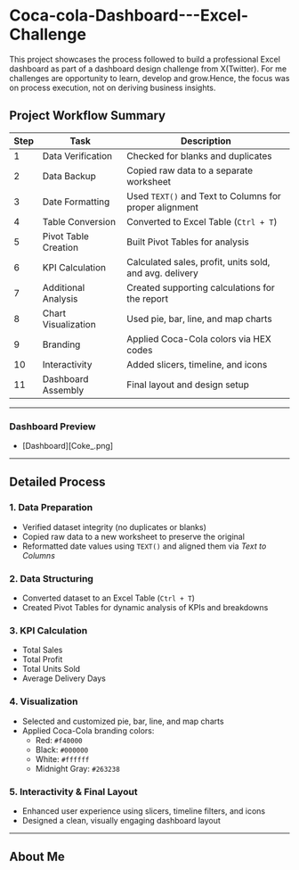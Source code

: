 # Coca-cola-Dashboard---Excel-Challenge

This project showcases the process followed to build a professional Excel dashboard as part of a dashboard design challenge from X(Twitter). 
For me challenges are opportunity to learn, develop and grow.Hence,
the focus was on process execution, not on deriving business insights.

## Project Workflow Summary

| Step | Task                        | Description                                                |
|------|-----------------------------|------------------------------------------------------------|
| 1    | Data Verification           | Checked for blanks and duplicates                          |
| 2    | Data Backup                 | Copied raw data to a separate worksheet                    |
| 3    | Date Formatting             | Used `TEXT()` and Text to Columns for proper alignment     |
| 4    | Table Conversion            | Converted to Excel Table (`Ctrl + T`)                      |
| 5    | Pivot Table Creation        | Built Pivot Tables for analysis                            |
| 6    | KPI Calculation             | Calculated sales, profit, units sold, and avg. delivery    |
| 7    | Additional Analysis         | Created supporting calculations for the report             |
| 8    | Chart Visualization         | Used pie, bar, line, and map charts                        |
| 9    | Branding                    | Applied Coca-Cola colors via HEX codes                     |
| 10   | Interactivity               | Added slicers, timeline, and icons                         |
| 11   | Dashboard Assembly          | Final layout and design setup                              |

---

### Dashboard Preview
- [Dashboard][Coke_.png]


---

## Detailed Process

### 1. Data Preparation  
- Verified dataset integrity (no duplicates or blanks)  
- Copied raw data to a new worksheet to preserve the original  
- Reformatted date values using `TEXT()` and aligned them via *Text to Columns*

### 2. Data Structuring  
- Converted dataset to an Excel Table (`Ctrl + T`)  
- Created Pivot Tables for dynamic analysis of KPIs and breakdowns

### 3. KPI Calculation  
- Total Sales  
- Total Profit  
- Total Units Sold  
- Average Delivery Days

### 4. Visualization  
- Selected and customized pie, bar, line, and map charts  
- Applied Coca-Cola branding colors:
  - Red: `#f40000`  
  - Black: `#000000`  
  - White: `#ffffff`  
  - Midnight Gray: `#263238`

### 5. Interactivity & Final Layout  
- Enhanced user experience using slicers, timeline filters, and icons  
- Designed a clean, visually engaging dashboard layout

---

## About Me

